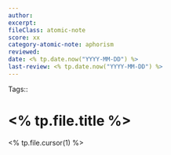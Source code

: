 ```yaml
---
author:  
excerpt:  
fileClass: atomic-note  
score: xx 
category-atomic-note: aphorism  
reviewed:   
date: <% tp.date.now("YYYY-MM-DD") %>  
last-review: <% tp.date.now("YYYY-MM-DD") %>  
---
```

Tags:: 

# <% tp.file.title %>

<% tp.file.cursor(1) %>